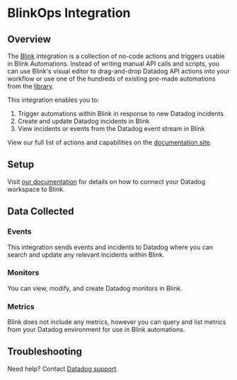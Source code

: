 # BlinkOps Integration

## Overview

The [Blink][1] integration is a collection of no-code actions and triggers usable in Blink Automations. Instead of writing manual API calls and scripts, you can use Blink's visual editor to drag-and-drop Datadog API actions into your workflow or use one of the hundreds of existing pre-made automations from the [library][2].

This integration enables you to:
1. Trigger automations within Blink in response to new Datadog incidents 
2. Create and update Datadog incidents in Blink 
3. View incidents or events from the Datadog event stream in Blink

View our full list of actions and capabilities on the [documentation site][3].

## Setup

Visit [our documentation][4] for details on how to connect your Datadog workspace to Blink.

## Data Collected

### Events

This integration sends events and incidents to Datadog where you can search and update any relevant incidents within Blink. 

### Monitors

You can view, modify, and create Datadog monitors in Blink.

### Metrics

Blink does not include any metrics, however you can query and list metrics from your Datadog environment for use in Blink automations.

## Troubleshooting

Need help? Contact [Datadog support][5].

[1]: https://www.blinkops.com/
[2]: https://library.blinkops.com/
[3]: https://www.docs.blinkops.com/docs/Integrations/Datadog/Actions
[4]: https://www.docs.blinkops.com/docs/Integrations/Datadog/
[5]: https://docs.datadoghq.com/help/

